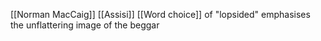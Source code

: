 [[Norman MacCaig]] [[Assisi]]
[[Word choice]] of "lopsided" emphasises the unflattering image of the beggar